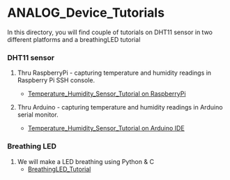 # ANALOG_Device_Tutorials

In this directory, you will find couple of tutorials on DHT11 sensor in two different platforms and a breathingLED tutorial

### DHT11 sensor
1. Thru RaspberryPi - capturing temperature and humidity readings in Raspberry Pi SSH console.
    - [Temperature_Humidity_Sensor_Tutorial on RaspberryPi](https://github.com/saisusmithainavolu/VU_FALL22_IOT_SI/blob/main/ANALOG_Device_Tutorials/Temperature_Humidity_Sensor_Tutorial.md)

2. Thru Arduino - capturing temperature and humidity readings in Arduino serial monitor.
    - [Temperature_Humidity_Sensor_Tutorial on Arduino IDE](https://github.com/saisusmithainavolu/VU_FALL22_IOT_SI/blob/main/ANALOG_Device_Tutorials/Temp_Humidity_Arduino_Tutorial.md)

### Breathing LED
1. We will make a LED breathing using Python & C
    - [BreathingLED_Tutorial](https://github.com/saisusmithainavolu/VU_FALL22_IOT_SI/blob/main/ANALOG_Device_Tutorials/BreathingLED_Tutorial.md)
